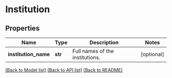 # Institution

## Properties
Name | Type | Description | Notes
------------ | ------------- | ------------- | -------------
**institution_name** | **str** | Full names of the institutions. | [optional] 

[[Back to Model list]](../README.md#documentation-for-models) [[Back to API list]](../README.md#documentation-for-api-endpoints) [[Back to README]](../README.md)


